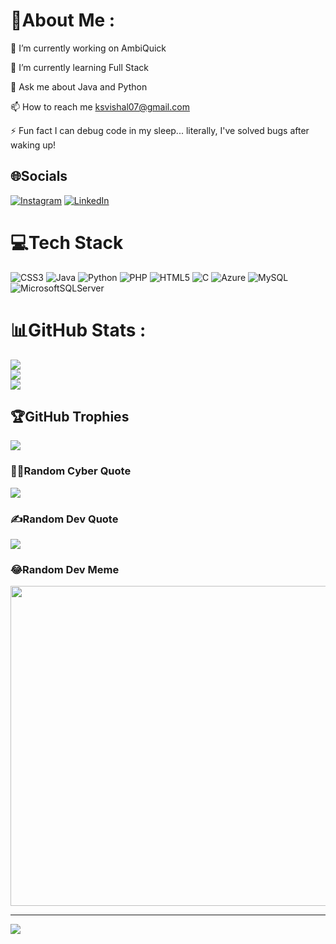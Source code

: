 # 💫About Me :
🔭 I’m currently working on AmbiQuick

🌱 I’m currently learning Full Stack

💬 Ask me about Java and Python

📫 How to reach me ksvishal07@gmail.com

⚡ Fun fact I can debug code in my sleep... literally, I've solved bugs after waking up!

## 🌐Socials
[![Instagram](https://img.shields.io/badge/Instagram-%23E4405F.svg?logo=Instagram&logoColor=white)](https://instagram.com/https://www.instagram.com/vishalvsekar?igsh=ZmsxZml0anl1dXQz) [![LinkedIn](https://img.shields.io/badge/LinkedIn-%230077B5.svg?logo=linkedin&logoColor=white)](https://linkedin.com/in/https://in.linkedin.com/in/vishal-k-s-29268125a) 

# 💻Tech Stack
![CSS3](https://img.shields.io/badge/css3-%231572B6.svg?style=for-the-badge&logo=css3&logoColor=white) ![Java](https://img.shields.io/badge/java-%23ED8B00.svg?style=for-the-badge&logo=java&logoColor=white) ![Python](https://img.shields.io/badge/python-3670A0?style=for-the-badge&logo=python&logoColor=ffdd54) ![PHP](https://img.shields.io/badge/php-%23777BB4.svg?style=for-the-badge&logo=php&logoColor=white) ![HTML5](https://img.shields.io/badge/html5-%23E34F26.svg?style=for-the-badge&logo=html5&logoColor=white) ![C](https://img.shields.io/badge/c-%2300599C.svg?style=for-the-badge&logo=c&logoColor=white) ![Azure](https://img.shields.io/badge/azure-%230072C6.svg?style=for-the-badge&logo=azure-devops&logoColor=white) ![MySQL](https://img.shields.io/badge/mysql-%2300f.svg?style=for-the-badge&logo=mysql&logoColor=white) ![MicrosoftSQLServer](https://img.shields.io/badge/Microsoft%20SQL%20Sever-CC2927?style=for-the-badge&logo=microsoft%20sql%20server&logoColor=white)
# 📊GitHub Stats :
![](https://github-readme-stats.vercel.app/api?username=ksvishal07&theme=radical&hide_border=true&include_all_commits=false&count_private=false)<br/>
![](https://github-readme-streak-stats.herokuapp.com/?user=ksvishal07&theme=radical&hide_border=true)<br/>
![](https://github-readme-stats.vercel.app/api/top-langs/?username=ksvishal07&theme=radical&hide_border=true&include_all_commits=false&count_private=false&layout=compact)

## 🏆GitHub Trophies
![](https://github-trophies.vercel.app/?username=ksvishal07&theme=radical&no-frame=true&no-bg=false&margin-w=4)

### 🧑‍💻Random Cyber Quote
![](https://github-readme-cyber-quotes.vercel.app/api?type=horizontal&theme=gruvbox)

### ✍️Random Dev Quote
![](https://quotes-github-readme.vercel.app/api?type=horizontal&theme=radical)

### 😂Random Dev Meme
<img src="https://random-memer.herokuapp.com/](https://github.com/GuidoPenta/awesome-tech-memes/blob/main/assets/images/project-idea.png/" width="512px"/>

---
[![](https://visitcount.itsvg.in/api?id=ksvishal07&icon=0&color=0)](https://visitcount.itsvg.in)
